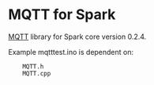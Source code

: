 MQTT for Spark
============

<a href="http://mqtt.org/" target=_blank>MQTT</a> library for Spark core version 0.2.4.

Example mqtttest.ino is dependent on:

        MQTT.h
        MQTT.cpp
